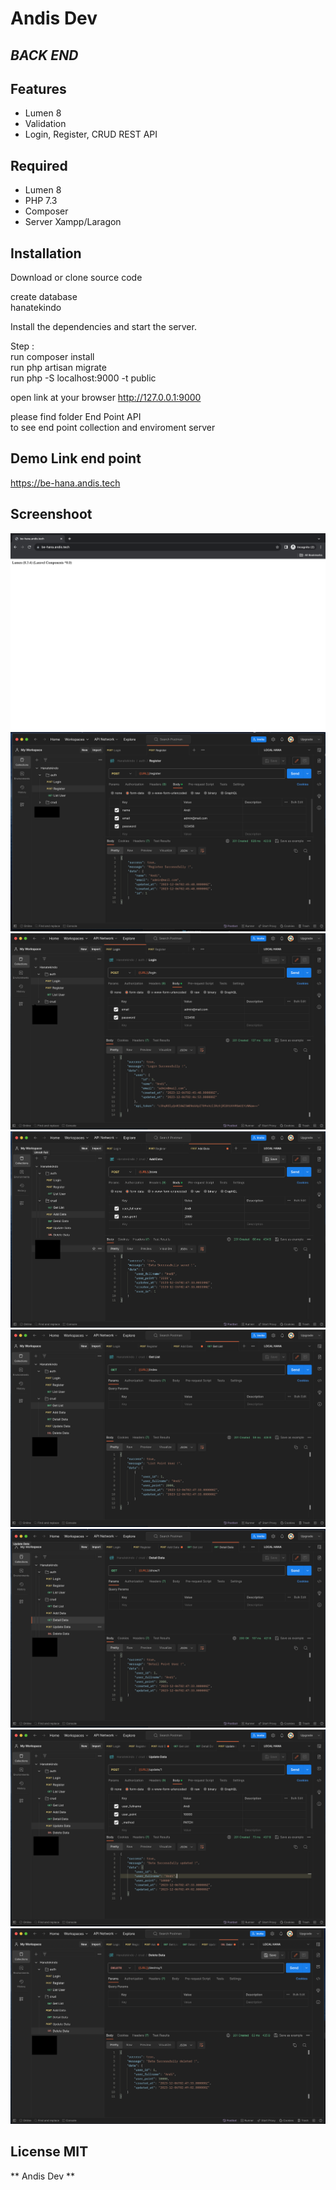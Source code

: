 # Andis Dev
## _BACK END_

## Features

- Lumen 8
- Validation
- Login, Register, CRUD REST API 

## Required

- Lumen 8
- PHP 7.3
- Composer
- Server Xampp/Laragon

## Installation

Download or clone source code <br>

create database <br>
hanatekindo

Install the dependencies and start the server.

Step : <br>
run composer install <br>
run php artisan migrate <br>
run php -S localhost:9000 -t public <br>

open link at your browser 
http://127.0.0.1:9000

please find folder End Point API <br>
to see end point collection and enviroment server <br>

## Demo Link end point
https://be-hana.andis.tech

## Screenshoot
![logo](https://github.com/AndiSyarif/be-hana/blob/main/public/img/ss1.png)
![logo](https://github.com/AndiSyarif/be-hana/blob/main/public/img/ss2.png)
![logo](https://github.com/AndiSyarif/be-hana/blob/main/public/img/ss3.png)
![logo](https://github.com/AndiSyarif/be-hana/blob/main/public/img/ss4.png)
![logo](https://github.com/AndiSyarif/be-hana/blob/main/public/img/ss5.png)
![logo](https://github.com/AndiSyarif/be-hana/blob/main/public/img/ss6.png)
![logo](https://github.com/AndiSyarif/be-hana/blob/main/public/img/ss7.png)
![logo](https://github.com/AndiSyarif/be-hana/blob/main/public/img/ss8.png)


## License MIT

** Andis Dev **
